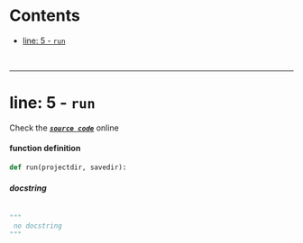 



Contents
========

* [line: 5 - `run`](#line-5---run)


&nbsp;

--------
# line: 5 - `run`
  
Check the [***``source code``***](https://github.com/FedeClaudi/pydoc2md/blob/master/pydoc2md/cli.py#L5) online
#### function definition


```python
def run(projectdir, savedir):
```
##### docstring
  


```python

"""
 no docstring 
"""
```